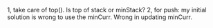 1, take care of top(). Is top of stack or minStack?
2, for push: my initial solution is wrong to use the minCurr. Wrong in updating minCurr.